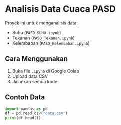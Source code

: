 # Analisis Data Cuaca PASD

Proyek ini untuk menganalisis data:
- Suhu (`PASD_SUHU.ipynb`)
- Tekanan (`PASD_Tekanan.ipynb`)
- Kelembapan (`PASD_Kelembaban.ipynb`)

## Cara Menggunakan
1. Buka file `.ipynb` di Google Colab
2. Upload data CSV
3. Jalankan semua kode

## Contoh Data
```python
import pandas as pd
df = pd.read_csv("data.csv")
print(df.head())
```
